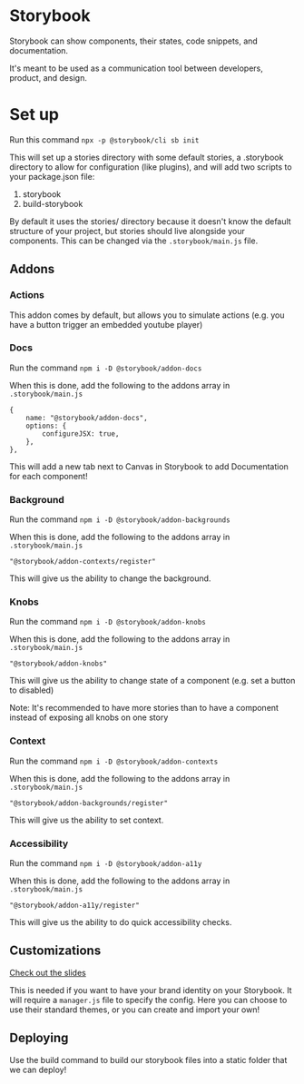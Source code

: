 # Storybook

Storybook can show components, their states, code snippets, and documentation.

It's meant to be used as a communication tool between developers, product, and design.

# Set up

Run this command
`npx -p @storybook/cli sb init`

This will set up a stories directory with some default stories, a .storybook directory to allow for configuration (like plugins), and will add two scripts to your package.json file:

1. storybook
2. build-storybook

By default it uses the stories/ directory because it doesn't know the default structure of your project, but stories should live alongside your components. This can be changed via the `.storybook/main.js` file.

## Addons

### Actions

This addon comes by default, but allows you to simulate actions (e.g. you have a button trigger an embedded youtube player)

### Docs

Run the command `npm i -D @storybook/addon-docs`

When this is done, add the following to the addons array in `.storybook/main.js`

```
{
    name: "@storybook/addon-docs",
    options: {
        configureJSX: true,
    },
},
```

This will add a new tab next to Canvas in Storybook to add Documentation for each component!

### Background

Run the command `npm i -D @storybook/addon-backgrounds`

When this is done, add the following to the addons array in `.storybook/main.js`

`"@storybook/addon-contexts/register"`

This will give us the ability to change the background.

### Knobs

Run the command `npm i -D @storybook/addon-knobs`

When this is done, add the following to the addons array in `.storybook/main.js`

`"@storybook/addon-knobs"`

This will give us the ability to change state of a component (e.g. set a button to disabled)

Note: It's recommended to have more stories than to have a component instead of exposing all knobs on one story

### Context

Run the command `npm i -D @storybook/addon-contexts`

When this is done, add the following to the addons array in `.storybook/main.js`

`"@storybook/addon-backgrounds/register"`

This will give us the ability to set context.

### Accessibility

Run the command `npm i -D @storybook/addon-a11y`

When this is done, add the following to the addons array in `.storybook/main.js`

`"@storybook/addon-a11y/register"`

This will give us the ability to do quick accessibility checks.

## Customizations

[Check out the slides](https://fem-design-systems.netlify.app/customizing-storybook)

This is needed if you want to have your brand identity on your Storybook. It will require a `manager.js` file to specify the config. Here you can choose to use their standard themes, or you can create and import your own!

## Deploying

Use the build command to build our storybook files into a static folder that we can deploy!
